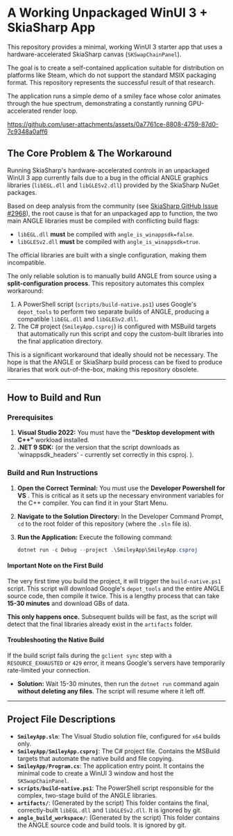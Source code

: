 # A Working Unpackaged WinUI 3 + SkiaSharp App

This repository provides a minimal, working WinUI 3 starter app that uses a hardware-accelerated SkiaSharp canvas (`SKSwapChainPanel`).

The goal is to create a self-contained application suitable for distribution on platforms like Steam, which do not support the standard MSIX packaging format. This repository represents the successful result of that research.

The application runs a simple demo of a smiley face whose color animates through the hue spectrum, demonstrating a constantly running GPU-accelerated render loop.

https://github.com/user-attachments/assets/0a7761ce-8808-4759-87d0-7c9348a0aff6

## The Core Problem & The Workaround

Running SkiaSharp's hardware-accelerated controls in an unpackaged WinUI 3 app currently fails due to a bug in the official ANGLE graphics libraries (`libEGL.dll` and `libGLESv2.dll`) provided by the SkiaSharp NuGet packages.

Based on deep analysis from the community (see [SkiaSharp GitHub Issue #2968](https://github.com/mono/SkiaSharp/issues/2968)), the root cause is that for an unpackaged app to function, the two main ANGLE libraries must be compiled with conflicting build flags:
* `libEGL.dll` **must** be compiled with `angle_is_winappsdk=false`.
* `libGLESv2.dll` **must** be compiled with `angle_is_winappsdk=true`.

The official libraries are built with a single configuration, making them incompatible.

The only reliable solution is to manually build ANGLE from source using a **split-configuration process**. This repository automates this complex workaround:
1.  A PowerShell script (`scripts/build-native.ps1`) uses Google's `depot_tools` to perform two separate builds of ANGLE, producing a compatible `libEGL.dll` and `libGLESv2.dll`.
2.  The C# project (`SmileyApp.csproj`) is configured with MSBuild targets that automatically run this script and copy the custom-built libraries into the final application directory.

This is a significant workaround that ideally should not be necessary. The hope is that the ANGLE or SkiaSharp build process can be fixed to produce libraries that work out-of-the-box, making this repository obsolete.

---

## How to Build and Run

### Prerequisites

1.  **Visual Studio 2022:** You must have the **"Desktop development with C++"** workload installed.
2.  **.NET 9 SDK:** (or the version that the script downloads as 'winappsdk_headers' - currently set correctly in this csproj. ).

### Build and Run Instructions

1.  **Open the Correct Terminal:** You must use the **Developer Powershell for VS** . This is critical as it sets up the necessary environment variables for the C++ compiler. You can find it in your Start Menu.

2.  **Navigate to the Solution Directory:** In the Developer Command Prompt, `cd` to the root folder of this repository (where the `.sln` file is).

3.  **Run the Application:** Execute the following command:
    ```powershell
    dotnet run -c Debug --project .\SmileyApp\SmileyApp.csproj
    ```

#### **Important Note on the First Build**
The very first time you build the project, it will trigger the `build-native.ps1` script. This script will download Google's `depot_tools` and the entire ANGLE source code, then compile it twice. This is a lengthy process that can take **15-30 minutes** and download GBs of data.

**This only happens once.** Subsequent builds will be fast, as the script will detect that the final libraries already exist in the `artifacts` folder.

#### Troubleshooting the Native Build
If the build script fails during the `gclient sync` step with a `RESOURCE_EXHAUSTED` or `429` error, it means Google's servers have temporarily rate-limited your connection.
* **Solution:** Wait 15-30 minutes, then run the `dotnet run` command again **without deleting any files**. The script will resume where it left off.

---

## Project File Descriptions

* **`SmileyApp.sln`**: The Visual Studio solution file, configured for `x64` builds only.
* **`SmileyApp/SmileyApp.csproj`**: The C# project file. Contains the MSBuild targets that automate the native build and file copying.
* **`SmileyApp/Program.cs`**: The application entry point. It contains the minimal code to create a WinUI 3 window and host the `SKSwapChainPanel`.
* **`scripts/build-native.ps1`**: The PowerShell script responsible for the complex, two-stage build of the ANGLE libraries.
* **`artifacts/`**: (Generated by the script) This folder contains the final, correctly-built `libEGL.dll` and `libGLESv2.dll`. It is ignored by git.
* **`angle_build_workspace/`**: (Generated by the script) This folder contains the ANGLE source code and build tools. It is ignored by git.




